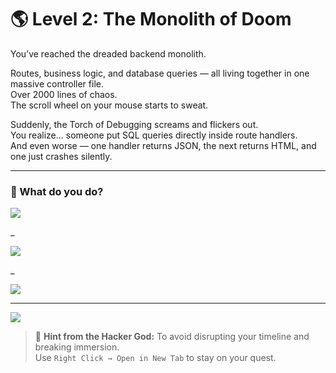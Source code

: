 # 🌎 Level 2: The Monolith of Doom

You’ve reached the dreaded backend monolith.

Routes, business logic, and database queries — all living together in one massive controller file.  
Over 2000 lines of chaos.  
The scroll wheel on your mouse starts to sweat.

Suddenly, the Torch of Debugging screams and flickers out.  
You realize… someone put SQL queries directly inside route handlers.  
And even worse — one handler returns JSON, the next returns HTML, and one just crashes silently.

---

### 💭 What do you do?

<a href="../the-cavern-of-cryptic-names/level-3.md">
  <img src="https://img.shields.io/badge/Refactor%20the%20controller%20into%20separate%20services%20and%20repositories-orange?style=for-the-badge"/>
</a>

_

<a href="./level-2-error-1.md">
  <img src="https://img.shields.io/badge/Comment%20everything%20out%20and%20ask%20the%20Lord%20of%20Deadlines%20for%20clarification-orange?style=for-the-badge"/>
</a>

_

<a href="./level-2-error-2.md">
  <img src="https://img.shields.io/badge/Add%20a%20new%20route%20called%20%2Fpanic%20that%20returns%20500-orange?style=for-the-badge"/>
</a>

---

<a href="../../glossary.md">
  <img src="https://img.shields.io/badge/Open%20DevLore%20Glossary-5dade2?style=for-the-badge"/>
</a>

> 🧙 **Hint from the Hacker God:** To avoid disrupting your timeline and breaking immersion.  
> Use `Right Click → Open in New Tab` to stay on your quest.
